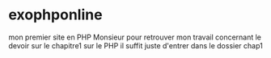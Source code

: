 # exophponline
mon premier site en PHP
Monsieur pour retrouver mon travail concernant le devoir sur le chapitre1 sur le PHP il suffit juste d'entrer dans le dossier chap1
